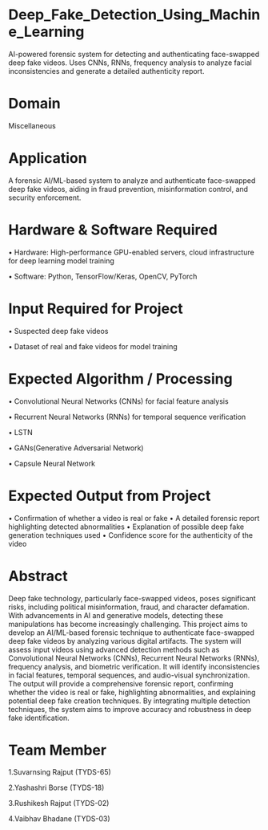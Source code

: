 # Deep_Fake_Detection_Using_Machine_Learning
AI-powered forensic system for detecting and authenticating face-swapped deep fake videos. Uses CNNs, RNNs, frequency analysis to analyze facial inconsistencies and generate a detailed authenticity report.

# Domain 
Miscellaneous

# Application
A forensic AI/ML-based system to analyze and authenticate face-swapped deep fake videos, aiding in fraud prevention, misinformation control, and security enforcement.

# Hardware & Software Required
•	Hardware: 
High-performance GPU-enabled servers, cloud infrastructure for deep learning model training

•	Software:
Python, TensorFlow/Keras, OpenCV, PyTorch

# Input Required for Project
•	Suspected deep fake videos

•	Dataset of real and fake videos for model training

# Expected Algorithm / Processing
•	Convolutional Neural Networks (CNNs) for facial feature analysis

•	Recurrent Neural Networks (RNNs) for temporal sequence verification

•	LSTN

•	GANs(Generative Adversarial Network)

•	Capsule Neural Network

# Expected Output from Project
•	Confirmation of whether a video is real or fake
•	A detailed forensic report highlighting detected abnormalities
•	Explanation of possible deep fake generation techniques used
•	Confidence score for the authenticity of the video

# Abstract
Deep fake technology, particularly face-swapped videos, poses significant risks, including political misinformation, fraud, and character defamation. With advancements in AI and generative models, detecting these manipulations has become increasingly challenging. This project aims to develop an AI/ML-based forensic technique to authenticate face-swapped deep fake videos by analyzing various digital artifacts. The system will assess input videos using advanced detection methods such as Convolutional Neural Networks (CNNs), Recurrent Neural Networks (RNNs), frequency analysis, and biometric verification. It will identify inconsistencies in facial features, temporal sequences, and audio-visual synchronization. The output will provide a comprehensive forensic report, confirming whether the video is real or fake, highlighting abnormalities, and explaining potential deep fake creation techniques. By integrating multiple detection techniques, the system aims to improve accuracy and robustness in deep fake identification.

# Team Member
1.Suvarnsing Rajput (TYDS-65)

2.Yashashri Borse (TYDS-18)

3.Rushikesh Rajput (TYDS-02)

4.Vaibhav Bhadane (TYDS-03)
